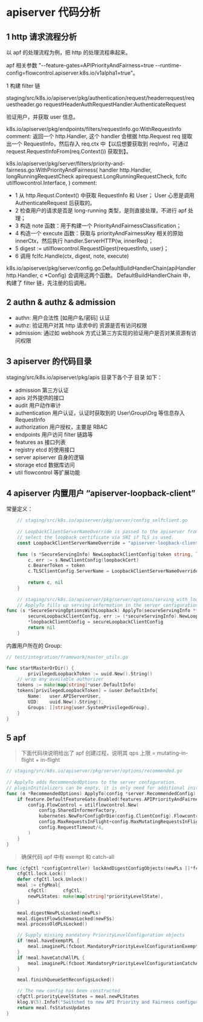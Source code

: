 # apiserver 代码分析

## 1 http 请求流程分析

以 apf 的处理流程为例，把 http 的处理流程串起来。

apf 相关参数 "--feature-gates=APIPriorityAndFairness=true --runtime-config=flowcontrol.apiserver.k8s.io/v1alpha1=true"。

1 构建 filter 链

staging/src/k8s.io/apiserver/pkg/authentication/request/headerrequest/requestheader.go requestHeaderAuthRequestHandler:AuthenticateRequest

验证用户，并获取 user 信息。

k8s.io/apiserver/pkg/endpoints/filters/requestInfo.go:WithRequestInfo 
comment: 返回一个 http.Handler, 这个 handler 会根据 http.Request req 提取出一个 RequestInfo，然后存入 req.ctx 中【以后想要获取到 reqInfo，可通过request.RequestInfoFrom(req.Context()) 获取到】。

k8s.io/apiserver/pkg/server/filters/priority-and-fairness.go:WithPriorityAndFairness(
	handler http.Handler,
	longRunningRequestCheck apirequest.LongRunningRequestCheck,
	fcIfc utilflowcontrol.Interface,
) 
comment: 

* 1 从 http.Requst.Context() 中获取 RequestInfo 和 User；
    User 心思是调用 AuthenticateRequest 后获取的。
* 2 检查用户的请求是否是 long-running 类型，是则直接处理，不进行 apf 处理；
* 3 构造 note 函数：用于构建一个 PriorityAndFairnessClassification；
* 4 构造一个 execute 函数：获取与 priorityAndFairnessKey 相关的原始 innerCtx，然后执行 handler.ServerHTTP(w, innerReq)；
* 5 digest := utilflowcontrol.RequestDigest{requestInfo, user}；
* 6 调用 fcIfc.Handle(ctx, digest, note, execute)

k8s.io/apiserver/pkg/server/config.go:DefaultBuildHandlerChain(apiHandler http.Handler, c *Config) 会调用这两个函数。
DefaultBuildHandlerChain 中，构建了 filter 链，先注册的后调用。

## 2 authn & authz & admission

* authn: 用户合法性 [如用户名/密码] 认证
* authz: 验证用户对其 http 请求中的 资源是否有访问权限
* admission: 通过如 webhook 方式让第三方实现的验证用户是否对某资源有访问权限

## 3 apiserver 的代码目录 

staging/src/k8s.io/apiserver/pkg/apis 目录下各个子 目录 如下：

* admission      第三方认证
* apis           对外提供的接口
* audit          用户动作审计
* authentication 用户认证，认证时获取到的 User\Group\Org 等信息存入 RequestInfo
* authorization  用户授权，主要是 RBAC
* endpoints      用户访问 filter 链路等
* features       as 接口列表
* registry       etcd 的使用接口
* server         apiserver 自身的逻辑
* storage        etcd 数据库访问
* util           flowcontrol 等扩展功能

## 4 apiserver 内置用户 “apiserver-loopback-client”

常量定义：

```Go
    // staging/src/k8s.io/apiserver/pkg/server/config_selfclient.go
    
    // LoopbackClientServerNameOverride is passed to the apiserver from the loopback client in order to
    // select the loopback certificate via SNI if TLS is used.
	const LoopbackClientServerNameOverride = "apiserver-loopback-client
	
    func (s *SecureServingInfo) NewLoopbackClientConfig(token string, loopbackCert []byte) (*restclient.Config, error) {
    	c, err := s.NewClientConfig(loopbackCert)
    	c.BearerToken = token
    	c.TLSClientConfig.ServerName = LoopbackClientServerNameOverride
    
    	return c, nil
	}
	
	// staging/src/k8s.io/apiserver/pkg/server/options/serving_with_loopback.go
	// ApplyTo fills up serving information in the server configuration.
func (s *SecureServingOptionsWithLoopback) ApplyTo(secureServingInfo **server.SecureServingInfo, loopbackClientConfig **rest.Config) error {
		secureLoopbackClientConfig, err := (*secureServingInfo).NewLoopbackClientConfig(uuid.New().String(), certPem)
		*loopbackClientConfig = secureLoopbackClientConfig
		return nil
	}
```

内置用户所在的 Group:

```Go
// test/integration/framework/master_utils.go

func startMasterOrDir() {
		privilegedLoopbackToken := uuid.New().String()
	// wrap any available authorizer
	tokens := make(map[string]*user.DefaultInfo)
	tokens[privilegedLoopbackToken] = &user.DefaultInfo{
		Name:   user.APIServerUser,
		UID:    uuid.New().String(),
		Groups: []string{user.SystemPrivilegedGroup},
	}
}
```

## 5 apf

> 下面代码块说明给出了 apf 创建过程，说明其 qps 上限 = mutating-in-flight + in-flight

```Go
// staging/src/k8s.io/apiserver/pkg/server/options/recommended.go
	
// ApplyTo adds RecommendedOptions to the server configuration.
// pluginInitializers can be empty, it is only need for additional initializers.
func (o *RecommendedOptions) ApplyTo(config *server.RecommendedConfig) error {
	if feature.DefaultFeatureGate.Enabled(features.APIPriorityAndFairness) {
		config.FlowControl = utilflowcontrol.New(
			config.SharedInformerFactory,
			kubernetes.NewForConfigOrDie(config.ClientConfig).FlowcontrolV1alpha1(),
			config.MaxRequestsInFlight+config.MaxMutatingRequestsInFlight,
			config.RequestTimeout/4,
		)
	}
}
```

> 确保代码 apf 中有 exempt 和 catch-all

```Go
func (cfgCtl *configController) lockAndDigestConfigObjects(newPLs []*fctypesv1a1.PriorityLevelConfiguration, newFSs []*fctypesv1a1.FlowSchema) []fsStatusUpdate {
    cfgCtl.lock.Lock()
    defer cfgCtl.lock.Unlock()
    meal := cfgMeal{
        cfgCtl:      cfgCtl,
        newPLStates: make(map[string]*priorityLevelState),
    }

    meal.digestNewPLsLocked(newPLs)
    meal.digestFlowSchemasLocked(newFSs)
    meal.processOldPLsLocked()

    // Supply missing mandatory PriorityLevelConfiguration objects
    if !meal.haveExemptPL {
        meal.imaginePL(fcboot.MandatoryPriorityLevelConfigurationExempt, cfgCtl.requestWaitLimit)
    }
    if !meal.haveCatchAllPL {
        meal.imaginePL(fcboot.MandatoryPriorityLevelConfigurationCatchAll, cfgCtl.requestWaitLimit)
    }

    meal.finishQueueSetReconfigsLocked()

    // The new config has been constructed
    cfgCtl.priorityLevelStates = meal.newPLStates
    klog.V(5).Infof("Switched to new API Priority and Fairness configuration")
    return meal.fsStatusUpdates
}
```






